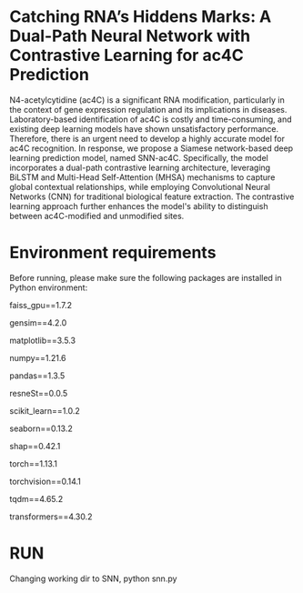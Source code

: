 # Catching RNA’s Hiddens Marks: A Dual-Path Neural Network with Contrastive Learning for ac4C Prediction

N4-acetylcytidine (ac4C) is a significant RNA modification, particularly in the context of gene expression regulation and its implications in diseases. Laboratory-based identification of ac4C is costly and time-consuming, and existing deep learning models have shown unsatisfactory performance. Therefore, there is an urgent need to develop a highly accurate model for ac4C recognition. In response, we propose a Siamese network-based deep learning prediction model, named SNN-ac4C. Specifically, the model incorporates a dual-path contrastive learning architecture, leveraging BiLSTM and Multi-Head Self-Attention (MHSA) mechanisms to capture global contextual relationships, while employing Convolutional Neural Networks (CNN) for traditional biological feature extraction. The contrastive learning approach further enhances the model's ability to distinguish between ac4C-modified and unmodified sites. 

# Environment requirements
Before running, please make sure the following packages are installed in Python environment:

faiss_gpu==1.7.2

gensim==4.2.0

matplotlib==3.5.3

numpy==1.21.6

pandas==1.3.5

resneSt==0.0.5

scikit_learn==1.0.2

seaborn==0.13.2

shap==0.42.1

torch==1.13.1

torchvision==0.14.1

tqdm==4.65.2

transformers==4.30.2


# RUN
Changing working dir to SNN, python snn.py



